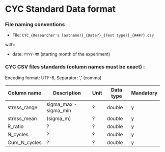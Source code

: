# CYC Standard Data format

### File naming conventions

- File: `CYC_{Researcher's lastname?}_{Date?}_{Test type?}_{###?}.csv`

with:

- date: `YYYY-MM` (starting month of the experiment)

### CYC CSV files standards (column names must be exact) :

Encoding format: UTF-8, Separator: ',' (comma)

| Column name  | Description           | Unit | Data type | Mandatory |
| ------------ | --------------------- | ---- | --------- | --------- |
| stress_range | sigma_max - sigma_min | ?    | double    | y         |
| stress_mean  | (sigma_m)             | ?    | double    | y         |
| R_ratio      | ?                     | ?    | double    | y         |
| N_cycles     | ?                     | ?    | double    | y         |
| Cum_N_cycles | ?                     | ?    | double    | y         |
